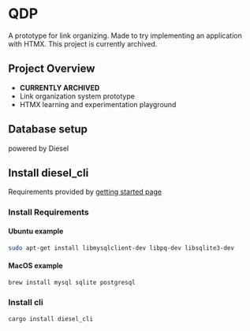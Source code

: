 # QDP

A prototype for link organizing. Made to try implementing an application with HTMX. This project is currently archived.

## Project Overview

- __CURRENTLY ARCHIVED__
- Link organization system prototype
- HTMX learning and experimentation playground

## Database setup

powered by Diesel

## Install diesel_cli

Requirements provided by [getting started page](https://diesel.rs/guides/getting-started)

### Install Requirements

#### Ubuntu example

```bash
sudo apt-get install libmysqlclient-dev libpq-dev libsqlite3-dev
```

#### MacOS example

```bash
brew install mysql sqlite postgresql
```

### Install cli

```bash
cargo install diesel_cli
```
